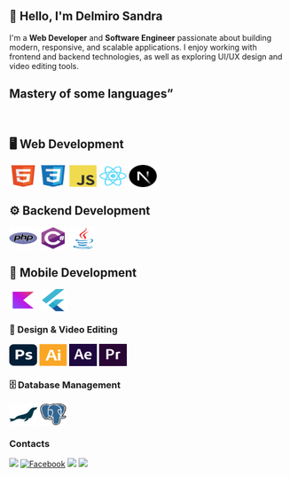 ## 👋 Hello, I'm Delmiro Sandra  
I'm a **Web Developer** and **Software Engineer** passionate about building modern, responsive, and scalable applications. I enjoy working with frontend and backend technologies, as well as exploring UI/UX design and video editing tools.
<br>

## Mastery of some languages”
<div style="display: inline_block">

 <br> 

## 🖥️ Web Development  
<img align="center" alt="Delmiro-HTML" height="40" width="50" src="https://raw.githubusercontent.com/devicons/devicon/master/icons/html5/html5-original.svg">  
<img align="center" alt="Delmiro-CSS" height="40" width="50" src="https://raw.githubusercontent.com/devicons/devicon/master/icons/css3/css3-original.svg">  
<img align="center" alt="Delmiro-JS" height="40" width="50" src="https://raw.githubusercontent.com/devicons/devicon/master/icons/javascript/javascript-original.svg">  
<img align="center" alt="Delmiro-React" height="40" width="50" src="https://raw.githubusercontent.com/devicons/devicon/master/icons/react/react-original.svg">  
<img align="center" alt="Delmiro-Nextjs" height="40" width="50" src="https://raw.githubusercontent.com/devicons/devicon/master/icons/nextjs/nextjs-original.svg">  

<br>

## ⚙️ Backend Development  
<img align="center" alt="Delmiro-PHP" height="40" width="50" src="https://raw.githubusercontent.com/devicons/devicon/master/icons/php/php-original.svg">  
<img align="center" alt="Delmiro-Csharp" height="40" width="50" src="https://raw.githubusercontent.com/devicons/devicon/master/icons/csharp/csharp-original.svg">  
<img align="center" alt="Delmiro-Java" height="40" width="50" src="https://raw.githubusercontent.com/devicons/devicon/master/icons/java/java-original.svg">  

<br>

## 📱 Mobile Development  
<img align="center" alt="Delmiro-Kotlin" height="40" width="50" src="https://raw.githubusercontent.com/devicons/devicon/master/icons/kotlin/kotlin-original.svg">  
<img align="center" alt="Delmiro-Flutter" height="40" width="50" src="https://raw.githubusercontent.com/devicons/devicon/master/icons/flutter/flutter-original.svg">  

<br>

### 🎨 Design & Video Editing  
<img align="center" alt="Delmiro-Photoshop" height="40" width="50" src="https://raw.githubusercontent.com/devicons/devicon/master/icons/photoshop/photoshop-plain.svg">  
<img align="center" alt="Delmiro-Illustrator" height="40" width="50" src="https://raw.githubusercontent.com/devicons/devicon/master/icons/illustrator/illustrator-plain.svg">  
<img align="center" alt="Delmiro-AfterEffects" height="40" width="50" src="https://raw.githubusercontent.com/devicons/devicon/master/icons/aftereffects/aftereffects-plain.svg">  
<img align="center" alt="Delmiro-Premiere" height="40" width="50" src="https://raw.githubusercontent.com/devicons/devicon/master/icons/premierepro/premierepro-plain.svg">  

<br>

### 🗄️ Database Management  
<img align="center" alt="Delmiro-MariaDB" height="40" width="50" src="https://raw.githubusercontent.com/devicons/devicon/master/icons/mariadb/mariadb-original.svg">  
<img align="center" alt="Delmiro-PostgreSQL" height="40" width="50" src="https://raw.githubusercontent.com/devicons/devicon/master/icons/postgresql/postgresql-original.svg">  

<br>

</div>

### Contacts

<div>
  <a href="https://www.instagram.com/delmiro.sandra/" target="_blank"><img src="https://img.shields.io/badge/-Instagram-%23E4405F?style=for-the-badge&logo=instagram&logoColor=white" target="_blank"></a>
 	<a href="https://web.facebook.com/delmiro.sanda" target="_blank"><img src="https://img.shields.io/badge/-Facebook-%231877F2?style=for-the-badge&logo=facebook&logoColor=white" alt="Facebook"></a>
  <a href = "delmirosandramanuelchongo@gmail.com"><img src="https://img.shields.io/badge/-Gmail-%23333?style=for-the-badge&logo=gmail&logoColor=white" target="_blank"></a>
  <a href="https://www.linkedin.com/in/delmiro-sandra-90b08b267/" target="_blank"><img src="https://img.shields.io/badge/-LinkedIn-%230077B5?style=for-the-badge&logo=linkedin&logoColor=white" target="_blank"></a> 
  
</div>
